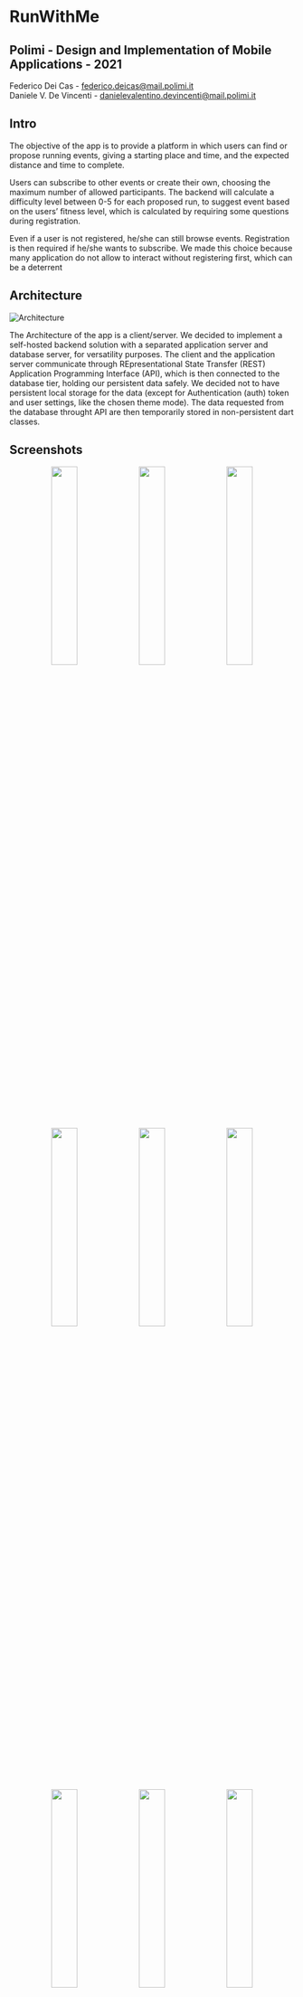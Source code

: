 # RunWithMe
## Polimi - Design and Implementation of Mobile Applications - 2021
Federico Dei Cas - federico.deicas@mail.polimi.it  
Daniele V. De Vincenti - danielevalentino.devincenti@mail.polimi.it

## Intro
The objective of the app is to provide a platform in which users can find or propose
running events, giving a starting place and time, and the expected distance and time to
complete.

Users can subscribe to other events or create their own, choosing the maximum number
of allowed participants. The backend will calculate a difficulty level between 0-5 for each
proposed run, to suggest event based on the users’ fitness level, which is calculated by
requiring some questions during registration.

Even if a user is not registered, he/she can still browse events. Registration is then
required if he/she wants to subscribe. We made this choice because many application
do not allow to interact without registering first, which can be a deterrent

## Architecture
![Architecture](https://github.com/FedericoGianni/run-with-me-fe/blob/master/deliverables/intro_new.png)

The Architecture of the app is a client/server. We decided to implement a self-hosted
backend solution with a separated application server and database server, for versatility
purposes. The client and the application server communicate through REpresentational
State Transfer (REST) Application Programming Interface (API), which is then connected to the database tier, holding our persistent data safely. We decided not to have
persistent local storage for the data (except for Authentication (auth) token and user
settings, like the chosen theme mode). The data requested from the database throught
API are then temporarily stored in non-persistent dart classes.

## Screenshots
<p float="left" align="middle">

<img src="https://github.com/FedericoGianni/run-with-me-fe/blob/master/deliverables/images/Browse.png" width="30%" height="30%"/>

<img src="https://github.com/FedericoGianni/run-with-me-fe/blob/master/deliverables/images/Browse_b.png" width="30%" height="30%"/>

<img src="https://github.com/FedericoGianni/run-with-me-fe/blob/master/deliverables/images/Browse_map.png" width="30%" height="30%"/>

<img src="https://github.com/FedericoGianni/run-with-me-fe/blob/master/deliverables/images/Browse_tab.png" width="30%" height="30%"/>

<img src="https://github.com/FedericoGianni/run-with-me-fe/blob/master/deliverables/images/Events.png" width="30%" height="30%"/>

<img src="https://github.com/FedericoGianni/run-with-me-fe/blob/master/deliverables/images/New_small.png" width="30%" height="30%"/>

<img src="https://github.com/FedericoGianni/run-with-me-fe/blob/master/deliverables/images/New_tab.png" width="30%" height="30%"/>

<img src="https://github.com/FedericoGianni/run-with-me-fe/blob/master/deliverables/images/User.png" width="30%" height="30%"/>

<img src="https://github.com/FedericoGianni/run-with-me-fe/blob/master/deliverables/images/browse_small_phone.png" width="30%" height="30%"/>

<img src="https://github.com/FedericoGianni/run-with-me-fe/blob/master/deliverables/images/date_picker.png" width="30%" height="30%"/>

<img src="https://github.com/FedericoGianni/run-with-me-fe/blob/master/deliverables/images/event_detail.png" width="30%" height="30%"/>

<img src="https://github.com/FedericoGianni/run-with-me-fe/blob/master/deliverables/images/event_detail_b.png" width="30%" height="30%"/>

<img src="https://github.com/FedericoGianni/run-with-me-fe/blob/master/deliverables/images/home.png" width="30%" height="30%"/>

<img src="https://github.com/FedericoGianni/run-with-me-fe/blob/master/deliverables/images/home_b.png" width="30%" height="30%"/>

<img src="https://github.com/FedericoGianni/run-with-me-fe/blob/master/deliverables/images/login.png" width="30%" height="30%"/>

<img src="https://github.com/FedericoGianni/run-with-me-fe/blob/master/deliverables/images/logout_alert.png" width="30%" height="30%"/>

<img src="https://github.com/FedericoGianni/run-with-me-fe/blob/master/deliverables/images/map_detail.png" width="30%" height="30%"/>

<img src="https://github.com/FedericoGianni/run-with-me-fe/blob/master/deliverables/images/map_overlay.png" width="30%" height="30%"/>

<img src="https://github.com/FedericoGianni/run-with-me-fe/blob/master/deliverables/images/no_gps_error.png" width="30%" height="30%"/>

<img src="https://github.com/FedericoGianni/run-with-me-fe/blob/master/deliverables/images/no_internet_error.png" width="30%" height="30%"/>

<img src="https://github.com/FedericoGianni/run-with-me-fe/blob/master/deliverables/images/places.png" width="30%" height="30%"/>

<img src="https://github.com/FedericoGianni/run-with-me-fe/blob/master/deliverables/images/register.png" width="30%" height="30%"/>

<img src="https://github.com/FedericoGianni/run-with-me-fe/blob/master/deliverables/images/search_bottomsheet.png" width="30%" height="30%"/>

<img src="https://github.com/FedericoGianni/run-with-me-fe/blob/master/deliverables/images/weather.png" width="30%" height="30%"/>

<img src="https://github.com/FedericoGianni/run-with-me-fe/blob/master/deliverables/images/search_bottomsheet_error.png" width="30%" height="30%"/>

</p>
